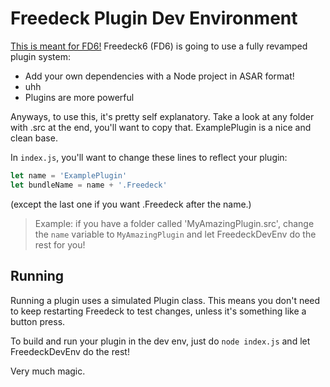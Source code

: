 # Freedeck Plugin Dev Environment

[This is meant for FD6!](https://github.com/Freedeck/6/)
Freedeck6 (FD6) is going to use a fully revamped plugin system:

- Add your own dependencies with a Node project in ASAR format!
- uhh
- Plugins are more powerful

Anyways, to use this, it's pretty self explanatory. Take a look at any folder with .src at the end, you'll want to copy that. ExamplePlugin is a nice and clean base.  

In `index.js`, you'll want to change these lines to reflect your plugin:

```js
let name = 'ExamplePlugin'
let bundleName = name + '.Freedeck'
``` 

(except the last one if you want .Freedeck after the name.)

> Example: if you have a folder called 'MyAmazingPlugin.src', change the `name` variable to `MyAmazingPlugin` and let FreedeckDevEnv do the rest for you!

## Running

Running a plugin uses a simulated Plugin class. This means you don't need to keep restarting Freedeck to test changes, unless it's something like a button press.  

To build and run your plugin in the dev env, just do `node index.js` and let FreedeckDevEnv do the rest!  

Very much magic.
